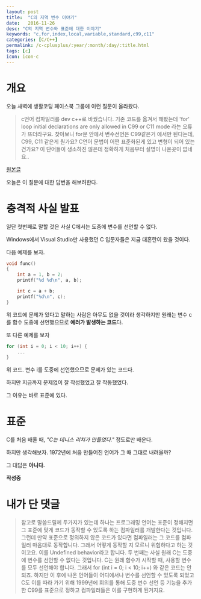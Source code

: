 ```yaml
---
layout: post
title:  "C의 지역 변수 이야기"
date:   2016-11-26
desc: "C의 지역 변수와 표준에 대한 이야기"
keywords: "c,for,index,local,variable,standard,c99,c11"
categories: [C/C++]
permalink: /c-cplusplus/:year/:month/:day/:title.html
tags: [c]
icon: icon-c
---
```


# 개요

오늘 새벽에 생활코딩 페이스북 그룹에 이런 질문이 올라왔다.

> c언어 컴파일러를 dev c++로 바꿨습니다. 
> 기존 코드를 옮겨서 해봤는데 'for' loop initial declarations are only allowed in C99 or C11 mode 라는 오류가 뜨더라구요. 
> 찾아보니 for문 안에서 변수선언은 C99같은거 에서만 된다는데, C99, C11 같은게 뭔가요? 
> C언어 문법이 어떤 표준화된게 있고 변형이 되어 있는건가요? 이 단어들이 생소하진 않은데 정확하게 처음부터 설명이 나온곳이 없네요..

[원본글](https://www.facebook.com/groups/codingeverybody/1415895508450981)

오늘은 이 질문에 대한 답변을 해보려한다.


# 충격적 사실 발표

일단 첫번째로 말할 것은 사실 C에서는 도중에 변수를 선언할 수 없다.

Windows에서 Visual Studio만 사용했던 C 입문자들은 지금 대혼란이 왔을 것이다.

다음 예제를 보자.

``` c
void func()
{
    int a = 1, b = 2;
    printf("%d %d\n", a, b);

    int c = a + b;
    printf("%d\n", c);
}
```

위 코드에 문제가 있다고 말하는 사람은 아무도 없을 것이라 생각하지만 원래는 변수 c를 함수 도중에 선언했으므로 **에러가 발생하는 코드**다.

또 다른 예제를 보자

``` c
for (int i = 0; i < 10; i++) {
    ...
}
``` 

위 코드. 변수 i를 도중에 선언했으므로 문제가 있는 코드다.

하지만 지금까지 문제없이 잘 작성했었고 잘 작동했었다.

그 이유는 바로 표준에 있다.


# 표준

C를 처음 배울 때, _"C는 데니스 리치가 만들었다."_ 정도로만 배운다.

하지만 생각해보자. 1972년에 처음 만들어진 언어가 그 때 그대로 내려올까?

그 대답은 **아니다.** 


**작성중**

# 내가 단 댓글

> 참고로 말씀드릴께 두가지가 있는데 하나는 프로그래밍 언어는 표준이 정해지면 그 표준에 맞게 코드가 동작할 수 있도록 하는 컴파일러를 개발한다는 것입니다.
> 그런데 만약 표준으로 정의하지 않은 코드가 있다면 컴파일러는 그 코드를 컴파일러 마음대로 동작합니다. 그래서 어떻게 동작할 지 모르니 위험하다고 하는 것이고요. 이를 Undefined behavior라고 합니다.
> 두 번째는 사실 원래 C는 도중에 변수를 선언할 수 없다는 것입니다.
> C는 원래 함수가 시작할 때, 사용할 변수를 모두 선언해야 합니다.
> 그래서 for (int i = 0; i < 10; i++) 와 같은 코드는 안되죠.
> 하지만 이 후에 나온 언어들이 어디에서나 변수를 선언할 수 있도록 되었고 C도 이를 따라 가기 위해 1999년에 회의를 통해 도중 변수 선언 등 기능을 추가한 C99를 표준으로 정하고 컴파일러들은 이를 구현하게 된거지요.